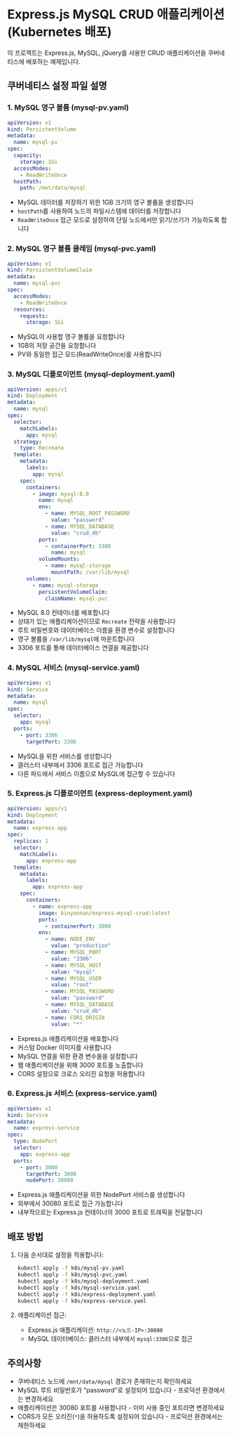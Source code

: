 # Express.js MySQL CRUD 애플리케이션 (Kubernetes 배포)

이 프로젝트는 Express.js, MySQL, jQuery를 사용한 CRUD 애플리케이션을 쿠버네티스에 배포하는 예제입니다.

## 쿠버네티스 설정 파일 설명

### 1. MySQL 영구 볼륨 (mysql-pv.yaml)
```yaml
apiVersion: v1
kind: PersistentVolume
metadata:
  name: mysql-pv
spec:
  capacity:
    storage: 1Gi
  accessModes:
    - ReadWriteOnce
  hostPath:
    path: /mnt/data/mysql
```
- MySQL 데이터를 저장하기 위한 1GB 크기의 영구 볼륨을 생성합니다
- `hostPath`를 사용하여 노드의 파일시스템에 데이터를 저장합니다
- `ReadWriteOnce` 접근 모드로 설정하여 단일 노드에서만 읽기/쓰기가 가능하도록 합니다

### 2. MySQL 영구 볼륨 클레임 (mysql-pvc.yaml)
```yaml
apiVersion: v1
kind: PersistentVolumeClaim
metadata:
  name: mysql-pvc
spec:
  accessModes:
    - ReadWriteOnce
  resources:
    requests:
      storage: 1Gi
```
- MySQL이 사용할 영구 볼륨을 요청합니다
- 1GB의 저장 공간을 요청합니다
- PV와 동일한 접근 모드(ReadWriteOnce)를 사용합니다

### 3. MySQL 디플로이먼트 (mysql-deployment.yaml)
```yaml
apiVersion: apps/v1
kind: Deployment
metadata:
  name: mysql
spec:
  selector:
    matchLabels:
      app: mysql
  strategy:
    type: Recreate
  template:
    metadata:
      labels:
        app: mysql
    spec:
      containers:
        - image: mysql:8.0
          name: mysql
          env:
            - name: MYSQL_ROOT_PASSWORD
              value: "password"
            - name: MYSQL_DATABASE
              value: "crud_db"
          ports:
            - containerPort: 3306
              name: mysql
          volumeMounts:
            - name: mysql-storage
              mountPath: /var/lib/mysql
      volumes:
        - name: mysql-storage
          persistentVolumeClaim:
            claimName: mysql-pvc
```
- MySQL 8.0 컨테이너를 배포합니다
- 상태가 있는 애플리케이션이므로 `Recreate` 전략을 사용합니다
- 루트 비밀번호와 데이터베이스 이름을 환경 변수로 설정합니다
- 영구 볼륨을 `/var/lib/mysql`에 마운트합니다
- 3306 포트를 통해 데이터베이스 연결을 제공합니다

### 4. MySQL 서비스 (mysql-service.yaml)
```yaml
apiVersion: v1
kind: Service
metadata:
  name: mysql
spec:
  selector:
    app: mysql
  ports:
    - port: 3306
      targetPort: 3306
```
- MySQL을 위한 서비스를 생성합니다
- 클러스터 내부에서 3306 포트로 접근 가능합니다
- 다른 파드에서 서비스 이름으로 MySQL에 접근할 수 있습니다

### 5. Express.js 디플로이먼트 (express-deployment.yaml)
```yaml
apiVersion: apps/v1
kind: Deployment
metadata:
  name: express-app
spec:
  replicas: 1
  selector:
    matchLabels:
      app: express-app
  template:
    metadata:
      labels:
        app: express-app
    spec:
      containers:
        - name: express-app
          image: binyoonan/express-mysql-crud:latest
          ports:
            - containerPort: 3000
          env:
            - name: NODE_ENV
              value: "production"
            - name: MYSQL_PORT
              value: "3306"
            - name: MYSQL_HOST
              value: "mysql"
            - name: MYSQL_USER
              value: "root"
            - name: MYSQL_PASSWORD
              value: "password"
            - name: MYSQL_DATABASE
              value: "crud_db"
            - name: CORS_ORIGIN
              value: "*"
```
- Express.js 애플리케이션을 배포합니다
- 커스텀 Docker 이미지를 사용합니다
- MySQL 연결을 위한 환경 변수들을 설정합니다
- 웹 애플리케이션을 위해 3000 포트를 노출합니다
- CORS 설정으로 크로스 오리진 요청을 허용합니다

### 6. Express.js 서비스 (express-service.yaml)
```yaml
apiVersion: v1
kind: Service
metadata:
  name: express-service
spec:
  type: NodePort
  selector:
    app: express-app
  ports:
    - port: 3000
      targetPort: 3000
      nodePort: 30080
```
- Express.js 애플리케이션을 위한 NodePort 서비스를 생성합니다
- 외부에서 30080 포트로 접근 가능합니다
- 내부적으로는 Express.js 컨테이너의 3000 포트로 트래픽을 전달합니다

## 배포 방법

1. 다음 순서대로 설정을 적용합니다:
   ```bash
   kubectl apply -f k8s/mysql-pv.yaml
   kubectl apply -f k8s/mysql-pvc.yaml
   kubectl apply -f k8s/mysql-deployment.yaml
   kubectl apply -f k8s/mysql-service.yaml
   kubectl apply -f k8s/express-deployment.yaml
   kubectl apply -f k8s/express-service.yaml
   ```

2. 애플리케이션 접근:
   - Express.js 애플리케이션: `http://<노드-IP>:30080`
   - MySQL 데이터베이스: 클러스터 내부에서 `mysql:3306`으로 접근

## 주의사항
- 쿠버네티스 노드에 `/mnt/data/mysql` 경로가 존재하는지 확인하세요
- MySQL 루트 비밀번호가 "password"로 설정되어 있습니다 - 프로덕션 환경에서는 변경하세요
- 애플리케이션은 30080 포트를 사용합니다 - 이미 사용 중인 포트라면 변경하세요
- CORS가 모든 오리진(`*`)을 허용하도록 설정되어 있습니다 - 프로덕션 환경에서는 제한하세요
